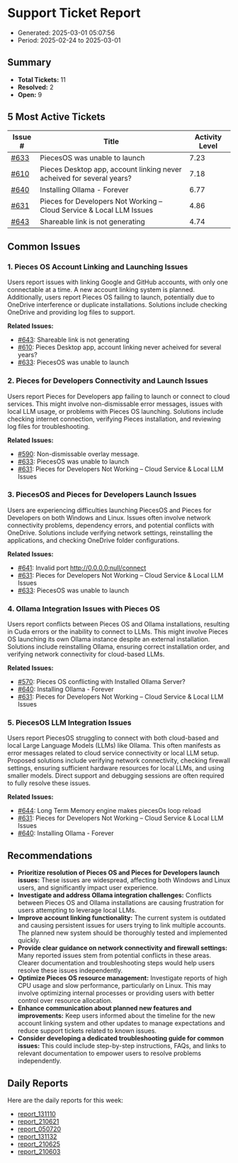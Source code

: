 # Support Ticket Report
- Generated: 2025-03-01 05:07:56
- Period: 2025-02-24 to 2025-03-01

## Summary
- **Total Tickets:** 11
- **Resolved:** 2
- **Open:** 9

## 5 Most Active Tickets
| Issue # | Title | Activity Level |
|---------|-------|----------------|
| [#633](https://github.com/pieces-app/support/issues/633) | PiecesOS was unable to launch | 7.23 |
| [#610](https://github.com/pieces-app/support/issues/610) | Pieces Desktop app, account linking never acheived for several years? | 7.18 |
| [#640](https://github.com/pieces-app/support/issues/640) | Installing Ollama - Forever | 6.77 |
| [#631](https://github.com/pieces-app/support/issues/631) | Pieces for Developers Not Working – Cloud Service & Local LLM Issues | 4.86 |
| [#643](https://github.com/pieces-app/support/issues/643) | Shareable link is not generating | 4.74 |

## Common Issues
### 1. Pieces OS Account Linking and Launching Issues
Users report issues with linking Google and GitHub accounts, with only one connectable at a time.  A new account linking system is planned.  Additionally, users report Pieces OS failing to launch, potentially due to OneDrive interference or duplicate installations.  Solutions include checking OneDrive and providing log files to support.

**Related Issues:**
- [#643](https://github.com/pieces-app/support/issues/643): Shareable link is not generating
- [#610](https://github.com/pieces-app/support/issues/610): Pieces Desktop app, account linking never acheived for several years?
- [#633](https://github.com/pieces-app/support/issues/633): PiecesOS was unable to launch

### 2. Pieces for Developers Connectivity and Launch Issues
Users report Pieces for Developers app failing to launch or connect to cloud services. This might involve non-dismissable error messages, issues with local LLM usage, or problems with Pieces OS launching. Solutions include checking internet connection, verifying Pieces installation, and reviewing log files for troubleshooting.

**Related Issues:**
- [#590](https://github.com/pieces-app/support/issues/590): Non-dismissable overlay message.
- [#633](https://github.com/pieces-app/support/issues/633): PiecesOS was unable to launch
- [#631](https://github.com/pieces-app/support/issues/631): Pieces for Developers Not Working – Cloud Service & Local LLM Issues

### 3. PiecesOS and Pieces for Developers Launch Issues
Users are experiencing difficulties launching PiecesOS and Pieces for Developers on both Windows and Linux.  Issues often involve network connectivity problems, dependency errors, and potential conflicts with OneDrive.  Solutions include verifying network settings, reinstalling the applications, and checking OneDrive folder configurations.

**Related Issues:**
- [#641](https://github.com/pieces-app/support/issues/641): Invalid port http://0.0.0.0:null/connect
- [#631](https://github.com/pieces-app/support/issues/631): Pieces for Developers Not Working – Cloud Service & Local LLM Issues
- [#633](https://github.com/pieces-app/support/issues/633): PiecesOS was unable to launch

### 4. Ollama Integration Issues with Pieces OS
Users report conflicts between Pieces OS and Ollama installations, resulting in Cuda errors or the inability to connect to LLMs. This might involve Pieces OS launching its own Ollama instance despite an external installation. Solutions include reinstalling Ollama, ensuring correct installation order, and verifying network connectivity for cloud-based LLMs.

**Related Issues:**
- [#570](https://github.com/pieces-app/support/issues/570): Pieces OS conflicting with Installed Ollama Server?
- [#640](https://github.com/pieces-app/support/issues/640): Installing Ollama - Forever
- [#631](https://github.com/pieces-app/support/issues/631): Pieces for Developers Not Working – Cloud Service & Local LLM Issues

### 5. PiecesOS LLM Integration Issues
Users report PiecesOS struggling to connect with both cloud-based and local Large Language Models (LLMs) like Ollama. This often manifests as error messages related to cloud service connectivity or local LLM setup. Proposed solutions include verifying network connectivity, checking firewall settings, ensuring sufficient hardware resources for local LLMs, and using smaller models. Direct support and debugging sessions are often required to fully resolve these issues.

**Related Issues:**
- [#644](https://github.com/pieces-app/support/issues/644): Long Term Memory engine makes piecesOs loop reload
- [#631](https://github.com/pieces-app/support/issues/631): Pieces for Developers Not Working – Cloud Service & Local LLM Issues
- [#640](https://github.com/pieces-app/support/issues/640): Installing Ollama - Forever


## Recommendations
- **Prioritize resolution of Pieces OS and Pieces for Developers launch issues:** These issues are widespread, affecting both Windows and Linux users, and significantly impact user experience.
- **Investigate and address Ollama integration challenges:** Conflicts between Pieces OS and Ollama installations are causing frustration for users attempting to leverage local LLMs.
- **Improve account linking functionality:** The current system is outdated and causing persistent issues for users trying to link multiple accounts.  The planned new system should be thoroughly tested and implemented quickly.
- **Provide clear guidance on network connectivity and firewall settings:** Many reported issues stem from potential conflicts in these areas. Clearer documentation and troubleshooting steps would help users resolve these issues independently.
- **Optimize Pieces OS resource management:**  Investigate reports of high CPU usage and slow performance, particularly on Linux.  This may involve optimizing internal processes or providing users with better control over resource allocation.
- **Enhance communication about planned new features and improvements:**  Keep users informed about the timeline for the new account linking system and other updates to manage expectations and reduce support tickets related to known issues.
- **Consider developing a dedicated troubleshooting guide for common issues:**  This could include step-by-step instructions, FAQs, and links to relevant documentation to empower users to resolve problems independently. 

## Daily Reports
Here are the daily reports for this week:

- [report_131110](daily/2025-02-25/report_131110.md)
- [report_210621](daily/2025-02-25/report_210621.md)
- [report_050720](daily/2025-02-27/report_050720.md)
- [report_131132](daily/2025-02-27/report_131132.md)
- [report_210625](daily/2025-02-27/report_210625.md)
- [report_210603](daily/2025-02-28/report_210603.md)
